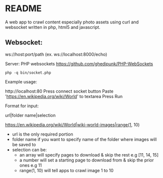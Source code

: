 # README

A web app to crawl content especially photo assets using curl and websocket written in php, html5 and javascript.

## Websocket:

ws://host:port/path (ex. ws://localhost:8000/echo)

Server: PHP websockets https://github.com/ghedipunk/PHP-WebSockets
```
php -q bin/socket.php
```

Example usage:

http://localhost:80
Press connect socket button
Paste 'https://en.wikipedia.org/wiki/World' to textarea
Press Run

Format for input:

url|folder name|selection

https://en.wikipedia.org/wiki/World|wiki-world-images|range(1, 10)

- url is the only required portion
- folder name if you want to specify name of the folder where images will be saved to
- selection can be:
  - an array will specify pages to download & skip the rest e.g [11, 14, 15]
  - a number will set a starting page to download from & skip the prior ones e.g 11
  - range(1, 10) will tell apps to crawl image 1 to 10